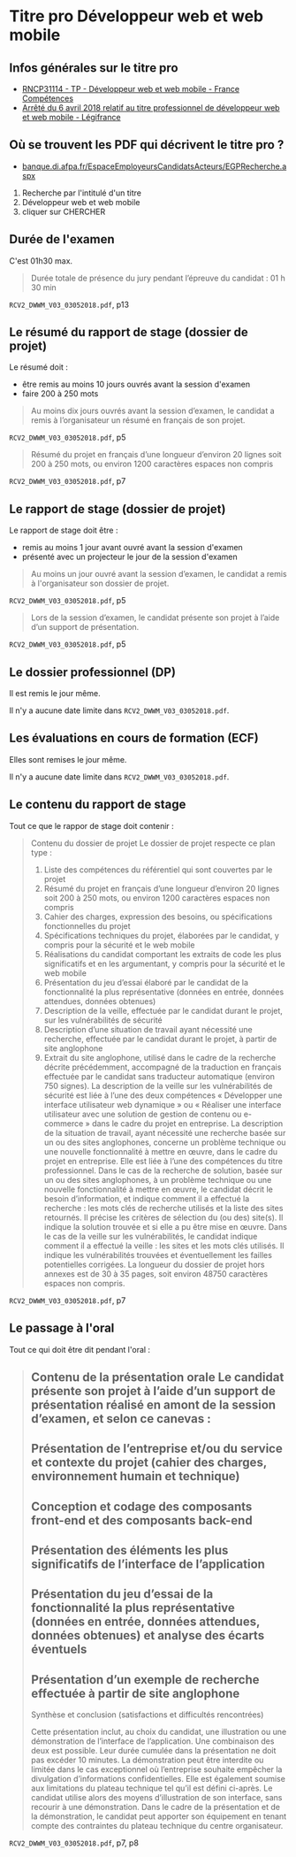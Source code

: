 # Titre pro Développeur web et web mobile

## Infos générales sur le titre pro

- [RNCP31114 - TP - Développeur web et web mobile - France Compétences](https://www.francecompetences.fr/recherche/rncp/31114/)
- [Arrêté du 6 avril 2018 relatif au titre professionnel de développeur web et web mobile - Légifrance](https://www.legifrance.gouv.fr/jorf/id/JORFTEXT000036805882)

## Où se trouvent les PDF qui décrivent le titre pro ?

- [banque.di.afpa.fr/EspaceEmployeursCandidatsActeurs/EGPRecherche.aspx](https://www.banque.di.afpa.fr/EspaceEmployeursCandidatsActeurs/EGPRecherche.aspx)

1. Recherche par l'intitulé d'un titre
2. Développeur web et web mobile
3. cliquer sur CHERCHER

## Durée de l'examen

C'est 01h30 max.

> Durée totale de présence du jury pendant l’épreuve du candidat : 01 h 30 min

`RCV2_DWWM_V03_03052018.pdf`, p13

## Le résumé du rapport de stage (dossier de projet)

Le résumé doit :

- être remis au moins 10 jours ouvrés avant la session d'examen
- faire 200 à 250 mots

> Au moins dix jours ouvrés avant la session d’examen, le candidat a remis
> à l’organisateur un résumé en français de son projet.

`RCV2_DWWM_V03_03052018.pdf`, p5

> Résumé du projet en français d’une longueur d’environ 20 lignes soit 200 à 250 mots, ou environ 1200 caractères espaces non compris

`RCV2_DWWM_V03_03052018.pdf`, p7

## Le rapport de stage (dossier de projet)

Le rapport de stage doit être :

- remis au moins 1 jour avant ouvré avant la session d'examen
- présenté avec un projecteur le jour de la session d'examen

> Au moins un jour ouvré avant la session d’examen, le candidat a remis à
> l'organisateur son dossier de projet.

`RCV2_DWWM_V03_03052018.pdf`, p5

> Lors de la session d’examen, le candidat présente son projet à l’aide d’un
> support de présentation.

`RCV2_DWWM_V03_03052018.pdf`, p5

## Le dossier professionnel (DP)

Il est remis le jour même.

Il n'y a aucune date limite dans `RCV2_DWWM_V03_03052018.pdf`.

## Les évaluations en cours de formation (ECF)

Elles sont remises le jour même.

Il n'y a aucune date limite dans `RCV2_DWWM_V03_03052018.pdf`.

## Le contenu du rapport de stage

Tout ce que le rappor de stage doit contenir :

> Contenu du dossier de projet
> Le dossier de projet respecte ce plan type :
> 1. Liste des compétences du référentiel qui sont couvertes par le projet
> 2. Résumé du projet en français d’une longueur d’environ 20 lignes soit 200 à 250 mots, ou environ 1200 caractères espaces non compris
> 3. Cahier des charges, expression des besoins, ou spécifications fonctionnelles du projet
> 4. Spécifications techniques du projet, élaborées par le candidat, y compris pour la sécurité et le web mobile
> 5. Réalisations du candidat comportant les extraits de code les plus significatifs et en les argumentant, y compris pour la sécurité et le web mobile
> 6. Présentation du jeu d’essai élaboré par le candidat de la fonctionnalité la plus représentative (données en entrée, données attendues, données
> obtenues)
> 7. Description de la veille, effectuée par le candidat durant le projet, sur les vulnérabilités de sécurité
> 8. Description d’une situation de travail ayant nécessité une recherche, effectuée par le candidat durant le projet, à partir de site anglophone
> 9. Extrait du site anglophone, utilisé dans le cadre de la recherche décrite précédemment, accompagné de la traduction en français effectuée par le
> candidat sans traducteur automatique (environ 750 signes).
> La description de la veille sur les vulnérabilités de sécurité est liée à l’une des deux compétences « Développer une interface utilisateur web
> dynamique » ou « Réaliser une interface utilisateur avec une solution de gestion de contenu ou e-commerce » dans le cadre du projet en entreprise.
> La description de la situation de travail, ayant nécessité une recherche basée sur un ou des sites anglophones, concerne un problème technique ou
> une nouvelle fonctionnalité à mettre en œuvre, dans le cadre du projet en entreprise. Elle est liée à l’une des compétences du titre professionnel.
> Dans le cas de la recherche de solution, basée sur un ou des sites anglophones, à un problème technique ou une nouvelle fonctionnalité à mettre en
> œuvre, le candidat décrit le besoin d’information, et indique comment il a effectué la recherche : les mots clés de recherche utilisés et la liste des sites
> retournés. Il précise les critères de sélection du (ou des) site(s). Il indique la solution trouvée et si elle a pu être mise en œuvre.
> Dans le cas de la veille sur les vulnérabilités, le candidat indique comment il a effectué la veille : les sites et les mots clés utilisés. Il indique les
> vulnérabilités trouvées et éventuellement les failles potentielles corrigées.
> La longueur du dossier de projet hors annexes est de 30 à 35 pages, soit environ 48750 caractères espaces non compris.

`RCV2_DWWM_V03_03052018.pdf`, p7

## Le passage à l'oral

Tout ce qui doit être dit pendant l'oral :

> Contenu de la présentation orale
> Le candidat présente son projet à l’aide d’un support de présentation réalisé en amont de la session d’examen, et selon ce canevas :
> -
> Présentation de l’entreprise et/ou du service et contexte du projet (cahier des charges, environnement humain et technique)
> -
> Conception et codage des composants front-end et des composants back-end
> -
> Présentation des éléments les plus significatifs de l’interface de l’application
> -
> Présentation du jeu d’essai de la fonctionnalité la plus représentative (données en entrée, données attendues, données obtenues) et analyse
> des écarts éventuels
> -
> Présentation d’un exemple de recherche effectuée à partir de site anglophone
> -
> Synthèse et conclusion (satisfactions et difficultés rencontrées)
>
> Cette présentation inclut, au choix du candidat, une illustration ou une démonstration de l’interface de l’application. Une combinaison des deux est
> possible. Leur durée cumulée dans la présentation ne doit pas excéder 10 minutes.
> La démonstration peut être interdite ou limitée dans le cas exceptionnel où l’entreprise souhaite empêcher la divulgation d’informations confidentielles.
> Elle est également soumise aux limitations du plateau technique tel qu’il est défini ci-après.
> Le candidat utilise alors des moyens d’illustration de son interface, sans recourir à une démonstration.
> Dans le cadre de la présentation et de la démonstration, le candidat peut apporter son équipement en tenant compte des contraintes du plateau
> technique du centre organisateur.

`RCV2_DWWM_V03_03052018.pdf`, p7, p8

